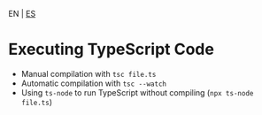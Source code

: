 <!-- MULTILANGUAJE MENU START -->
EN | [ES](https://lckpig.gitbook.io/es-practical-dev-handbook/typescript/installation-configuration/code-execution)
<!-- MULTILANGUAJE MENU END -->

# Executing TypeScript Code


- Manual compilation with `tsc file.ts`
- Automatic compilation with `tsc --watch`
- Using `ts-node` to run TypeScript without compiling (`npx ts-node file.ts`) 